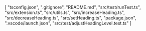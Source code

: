 [
    "tsconfig.json",
    ".gitignore",
    "README.md",
    "src/test/runTest.ts",
    "src/extension.ts",
    "src/utils.ts",
    "src/increaseHeading.ts",
    "src/decreaseHeading.ts",
    "src/setHeading.ts",
    "package.json",
    ".vscode/launch.json",
    "src/test/adjustHeadingLevel.test.ts"
]